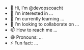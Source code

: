 - 👋 Hi, I’m @devopscoacht
- 👀 I’m interested in ...
- 🌱 I’m currently learning ...
- 💞️ I’m looking to collaborate on ...
- 📫 How to reach me ...
- 😄 Pronouns: ...
- ⚡ Fun fact: ...

<!---
devopscoacht/devopscoacht is a ✨ special ✨ repository because its `README.md` (this file) appears on your GitHub profile.
You can click the Preview link to take a look at your changes.
--->
